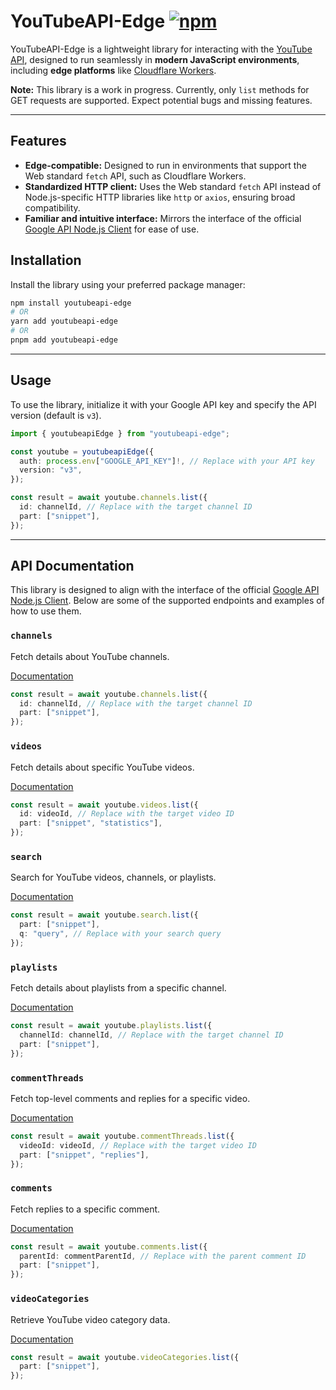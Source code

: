 # YouTubeAPI-Edge [![npm](https://img.shields.io/npm/v/youtubeapi-edge)](https://www.npmjs.com/package/youtubeapi-edge)

YouTubeAPI-Edge is a lightweight library for interacting with the [YouTube API](https://developers.google.com/youtube/v3/docs), designed to run seamlessly in **modern JavaScript environments**, including **edge platforms** like [Cloudflare Workers](https://workers.cloudflare.com/).

**Note:** This library is a work in progress. Currently, only `list` methods for GET requests are supported. Expect potential bugs and missing features.

---

## Features

- **Edge-compatible:** Designed to run in environments that support the Web standard `fetch` API, such as Cloudflare Workers.
- **Standardized HTTP client:** Uses the Web standard `fetch` API instead of Node.js-specific HTTP libraries like `http` or `axios`, ensuring broad compatibility.
- **Familiar and intuitive interface:** Mirrors the interface of the official [Google API Node.js Client](https://github.com/googleapis/google-api-nodejs-client) for ease of use.

## Installation

Install the library using your preferred package manager:

```bash
npm install youtubeapi-edge
# OR
yarn add youtubeapi-edge
# OR
pnpm add youtubeapi-edge
```

---

## Usage

To use the library, initialize it with your Google API key and specify the API version (default is `v3`).

```typescript
import { youtubeapiEdge } from "youtubeapi-edge";

const youtube = youtubeapiEdge({
  auth: process.env["GOOGLE_API_KEY"]!, // Replace with your API key
  version: "v3",
});

const result = await youtube.channels.list({
  id: channelId, // Replace with the target channel ID
  part: ["snippet"],
});
```

---

## API Documentation

This library is designed to align with the interface of the official [Google API Node.js Client](https://github.com/googleapis/google-api-nodejs-client). Below are some of the supported endpoints and examples of how to use them.

### `channels`
Fetch details about YouTube channels.

[Documentation](https://developers.google.com/youtube/v3/docs/channels/list)

```typescript
const result = await youtube.channels.list({
  id: channelId, // Replace with the target channel ID
  part: ["snippet"],
});
```

### `videos`
Fetch details about specific YouTube videos.

[Documentation](https://developers.google.com/youtube/v3/docs/videos)

```typescript
const result = await youtube.videos.list({
  id: videoId, // Replace with the target video ID
  part: ["snippet", "statistics"],
});
```

### `search`
Search for YouTube videos, channels, or playlists.

[Documentation](https://developers.google.com/youtube/v3/docs/search)

```typescript
const result = await youtube.search.list({
  part: ["snippet"],
  q: "query", // Replace with your search query
});
```

### `playlists`
Fetch details about playlists from a specific channel.

[Documentation](https://developers.google.com/youtube/v3/docs/playlists)

```typescript
const result = await youtube.playlists.list({
  channelId: channelId, // Replace with the target channel ID
  part: ["snippet"],
});
```

### `commentThreads`
Fetch top-level comments and replies for a specific video.

[Documentation](https://developers.google.com/youtube/v3/docs/commentThreads)

```typescript
const result = await youtube.commentThreads.list({
  videoId: videoId, // Replace with the target video ID
  part: ["snippet", "replies"],
});
```

### `comments`
Fetch replies to a specific comment.

[Documentation](https://developers.google.com/youtube/v3/docs/comments)

```typescript
const result = await youtube.comments.list({
  parentId: commentParentId, // Replace with the parent comment ID
  part: ["snippet"],
});
```

### `videoCategories`
Retrieve YouTube video category data.

[Documentation](https://developers.google.com/youtube/v3/docs/videoCategories)

```typescript
const result = await youtube.videoCategories.list({
  part: ["snippet"],
});
```
